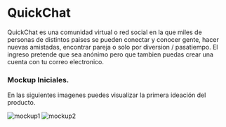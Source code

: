 # QuickChat

QuickChat es una comunidad virtual o red social en la que miles de personas de distintos paises se pueden conectar y conocer gente, hacer nuevas amistadas, encontrar pareja o solo por diversion / pasatiempo.
El ingreso pretende que sea anónimo pero que tambien puedas crear una cuenta con tu correo electronico.

### Mockup Iniciales.
En las siguientes imagenes puedes visualizar la primera ideación del producto.

![mockup1](https://i.ibb.co/6bJF22R/Whats-App-Image-2020-02-23-at-02-56-04.jpg)
![mockup2](https://i.ibb.co/jZppMTt/Whats-App-Image-2020-02-23-at-02-56-40.jpg)


